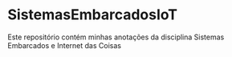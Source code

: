 # SistemasEmbarcadosIoT
Este repositório contém minhas anotações da disciplina Sistemas Embarcados e Internet das Coisas 
